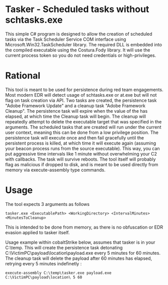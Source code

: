 # Tasker - Scheduled tasks without schtasks.exe
This simple C# program is designed to allow the creation of scheduled tasks via the Task Scheduler Service COM interface using Microsoft.Win32.TaskScheduler library. The required DLL is embedded into the compiled executable using the Costura.Fody library. It will use the current process token so you do not need credentials or high-privileges.

# Rational
This tool is meant to be used for persistence during red team engagements. Most modern EDR will detect usage of schtasks.exe or at.exe but will not flag on task creation via API. Two tasks are created, the persistence task "Adobe Framework Update" and a cleanup task "Adobe Framework Cleanup". The persistence task will expire when the value of the <MinutesToCleanup> has elapsed, at which time the Cleanup task will begin. The cleanup will repeatedly attempt to delete the executable target that was specified in the <ExecutablePath> <WorkingDirectory> arguments. The scheduled tasks that are created will run under the current user context, meaning this can be done from a low privilege position. The persistence task will execute once and then fail gracefully until the persistent process is killed, at which time it will execute again (assuming your beacon process runs from the source executable). This way, you can put aggressive time intervals like 1 minute without overwhelming your C2 with callbacks. The task will survive reboots. The tool itself will probably flag as malicious if dropped to disk, and is meant to be used directly from memory via execute-assembly type commands.

# Usage
The tool expects 3 arguments as follows 

```tasker.exe <ExecutablePath> <WorkingDirectory> <IntervalMinutes> <MinutesToCleanup>``` 

This is intended to be done from memory, as there is no obfuscation or EDR evasion applied to tasker itself. 

Usage example within cobaltStrike below, assumes that tasker is in your C:\temp. This will create the persistence task detonating C:\VictimPC\payload\location\payload.exe every 5 minutes for 60 minutes. The cleanup task will delete the payload after 60 minutes has elapsed, retrying every 5 minutes indefinetly : 

```execute-assembly C:\temp\tasker.exe payload.exe C:\VictimPC\payload\location\ 5 60```
